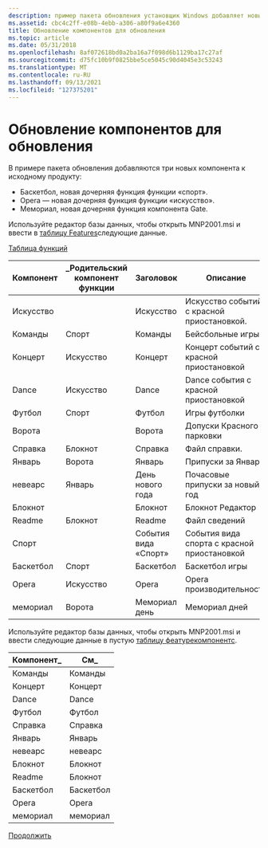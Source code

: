 ```yaml
---
description: пример пакета обновления установщик Windows добавляет новые функции в исходный продукт.
ms.assetid: cbc4c2ff-e08b-4ebb-a306-a80f9a6e4360
title: Обновление компонентов для обновления
ms.topic: article
ms.date: 05/31/2018
ms.openlocfilehash: 8af072618bd0a2ba16a7f098d6b1129ba17c27af
ms.sourcegitcommit: d75fc10b9f0825bbe5ce5045c90d4045e3c53243
ms.translationtype: MT
ms.contentlocale: ru-RU
ms.lasthandoff: 09/13/2021
ms.locfileid: "127375201"
---
```

# <a name="updating-features-for-an-upgrade"></a>Обновление компонентов для обновления

В примере пакета обновления добавляются три новых компонента к исходному продукту:

-   Баскетбол, новая дочерняя функция функции «спорт».
-   Opera — новая дочерняя функция функции «искусство».
-   Мемориал, новая дочерняя функция компонента Gate.

Используйте редактор базы данных, чтобы открыть MNP2001.msi и ввести в [таблицу Features](feature-table.md)следующие данные.

[Таблица функций](feature-table.md)



| Компонент    | \_Родительский компонент функции | Заголовок         | Описание                | Отображение | Level | Каталог\_ | Атрибуты |
|------------|-----------------|---------------|----------------------------|---------|-------|-------------|------------|
| Искусство       |                 | Искусство          | Искусство событий с красной приостановкой.   | 18      | 3     | нотепаддир  | 0          |
| Команды   | Спорт           | Команды      | Бейсбольные игры             | 17      | 3     | спортдир    | 32         |
| Концерт    | Искусство            | Концерт       | Концерт событий с красной приостановкой | 19      | 3     | артсдир     | 2          |
| Dance      | Искусство            | Dance         | Dance события с красной приостановкой   | 21      | 3     | артсдир     | 2          |
| Футбол   | Спорт           | Футбол      | Игры футболки             | 13      | 3     | спортдир    | 2          |
| Ворота       |                 | Ворота          | Допуски Красного парковки      | 6       | 3     | нотепаддир  | 0          |
| Справка       | Блокнот         | Справка          | Файл справки.                 | 5       | 3     | нотепаддир  | 1          |
| Январь    | Ворота            | Январь       | Припуски за Январь         | 7       | 3     | мондир      | 2          |
| невеарс   | Январь         | День нового года | Почасовые припуски за новый год   | 9       | 3     | холдир      | 2          |
| Блокнот    |                 | Блокнот       | Блокнот Редактор             | 1       | 3     | нотепаддир  | 0          |
| Readme     | Блокнот         | Readme        | Файл сведений                | 3       | 3     | нотепаддир  | 0          |
| Спорт      |                 | События вида «Спорт»  | События вида спорта с красной приостановкой   | 12      | 3     | нотепаддир  | 0          |
| Баскетбол | Спорт           | Баскетбол    | Баскетбол игры           | 15      | 3     | спортдир    | 2          |
| Opera      | Искусство            | Opera         | Opera производительность         | 23      | 3     | артсдир     | 2          |
| мемориал   | Ворота            | Мемориал день  | Мемориал дней    | 11      | 3     | холдир      | 2          |



 

Используйте редактор базы данных, чтобы открыть MNP2001.msi и ввести следующие данные в пустую [таблицу феатурекомпонентс](featurecomponents-table.md).



| Компонент\_  | См\_ |
|------------|-------------|
| Команды   | Команды    |
| Концерт    | Концерт     |
| Dance      | Dance       |
| Футбол   | Футбол    |
| Справка       | Справка        |
| Январь    | Январь     |
| невеарс   | невеарс    |
| Блокнот    | Блокнот     |
| Readme     | Блокнот     |
| Баскетбол | Баскетбол  |
| Opera      | Opera       |
| мемориал   | мемориал    |



 

[Продолжить](updating-shortcuts-for-an-upgrade.md)

 

 



